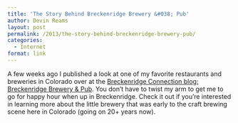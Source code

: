 ```yaml
---
title: 'The Story Behind Breckenridge Brewery &#038; Pub'
author: Devin Reams
layout: post
permalink: /2013/the-story-behind-breckenridge-brewery-pub/
categories:
  - Internet
format: link
---
```

A few weeks ago I published a look at one of my favorite restaurants and breweries in Colorado over at the [Breckenridge Connection blog: Breckenridge Brewery & Pub][1]. You don&#8217;t have to twist my arm to get me to go for happy hour when up in Breckenridge. Check it out if you&#8217;re interested in learning more about the little brewery that was early to the craft brewing scene here in Colorado (going on 20+ years now).

 [1]: http://blog.gobreck.com/index.php/2013/17/eat-drink-party/the-story-behind-breckenridge-brewery-pub/